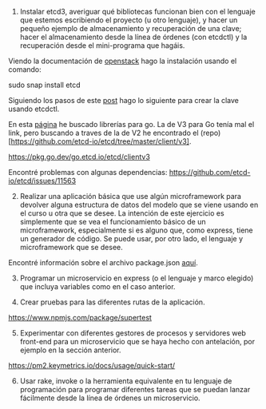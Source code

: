 1. Instalar etcd3, averiguar qué bibliotecas funcionan bien con el lenguaje que estemos escribiendo el proyecto (u otro lenguaje), y hacer un pequeño ejemplo de almacenamiento y recuperación de una clave; hacer el almacenamiento desde la línea de órdenes (con etcdctl) y la recuperación desde el mini-programa que hagáis.

Viendo la documentación de [openstack](https://docs.openstack.org/install-guide/environment-etcd-ubuntu.html) hago la instalación usando el comando:

sudo snap install etcd

Siguiendo los pasos de este [post](https://cloud.ibm.com/docs/databases-for-etcd?locale=es) hago lo siguiente para crear la clave usando etcdctl.


En esta [página](https://etcd.io/docs/v3.3.12/integrations/) he buscado librerías para go. La de V3 para Go tenía mal el link, pero buscando a traves de la de V2 he encontrado el (repo)[https://github.com/etcd-io/etcd/tree/master/client/v3].

https://pkg.go.dev/go.etcd.io/etcd/clientv3


Encontré problemas con algunas dependencias:
https://github.com/etcd-io/etcd/issues/11563


2. Realizar una aplicación básica que use algún microframework para devolver alguna estructura de datos del modelo que se viene usando en el curso u otra que se desee. La intención de este ejercicio es simplemente que se vea el funcionamiento básico de un microframework, especialmente si es alguno que, como express, tiene un generador de código. Se puede usar, por otro lado, el lenguaje y microframework que se desee.

Encontré información sobre el archivo package.json [aquí](https://medium.com/noders/t%C3%BA-yo-y-package-json-9553929fb2e3).

3. Programar un microservicio en express (o el lenguaje y marco elegido) que incluya variables como en el caso anterior.


4. Crear pruebas para las diferentes rutas de la aplicación.

https://www.npmjs.com/package/supertest 


5. Experimentar con diferentes gestores de procesos y servidores web front-end para un microservicio que se haya hecho con antelación, por ejemplo en la sección anterior.

https://pm2.keymetrics.io/docs/usage/quick-start/


6. Usar rake, invoke o la herramienta equivalente en tu lenguaje de programación para programar diferentes tareas que se puedan lanzar fácilmente desde la línea de órdenes un microservicio.



